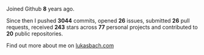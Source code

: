Joined Github **8** years ago.

Since then I pushed **3044** commits, opened **26** issues, submitted **26** pull requests, received **243** stars across **77** personal projects and contributed to **20** public repositories.

Find out more about me on [lukasbach.com](https://lukasbach.com)
